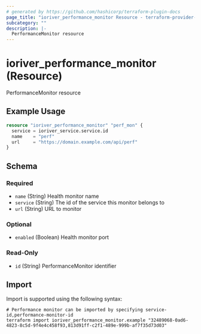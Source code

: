 ```yaml
---
# generated by https://github.com/hashicorp/terraform-plugin-docs
page_title: "ioriver_performance_monitor Resource - terraform-provider-ioriver"
subcategory: ""
description: |-
  PerformanceMonitor resource
---
```


# ioriver_performance_monitor (Resource)

PerformanceMonitor resource

## Example Usage

```terraform
resource "ioriver_performance_monitor" "perf_mon" {
  service = ioriver_service.service.id
  name    = "perf"
  url     = "https://domain.example.com/api/perf"
}
```

<!-- schema generated by tfplugindocs -->
## Schema

### Required

- `name` (String) Health monitor name
- `service` (String) The id of the service this monitor belongs to
- `url` (String) URL to monitor

### Optional

- `enabled` (Boolean) Health monitor port

### Read-Only

- `id` (String) PerformanceMonitor identifier

## Import

Import is supported using the following syntax:

```shell
# Performance monitor can be imported by specifying service-id,performance-monitor-id
terraform import ioriver_performance_monitor.example "32489068-0ad6-4823-8c5d-9f4e4c458f93,813d91ff-c2f1-489e-999b-af7f35d73d03"
```
